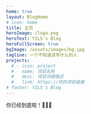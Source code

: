 ```yaml
---
home: true
layout: BlogHome
# icon: home
title: 主页
heroImage: /logo.png
heroText: YILS's Blog
heroFullScreen: true
bgImage: /assets/images/bg.jpg
tagline: 一个不知道该写什么的人
projects:
  # - icon: project
  #   name: 项目名称
  #   desc: 项目详细描述
  #   link: https://你的项目链接
# footer: YILS's Blog
---
```


你已经到底啦！🎉🎉🎉
